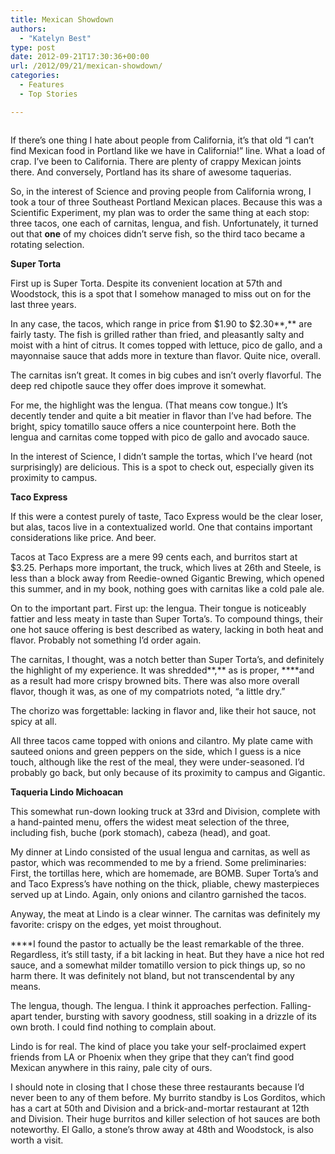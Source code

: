 ```yaml
---
title: Mexican Showdown
authors: 
  - "Katelyn Best"
type: post
date: 2012-09-21T17:30:36+00:00
url: /2012/09/21/mexican-showdown/
categories:
  - Features
  - Top Stories

---
```

<a href="http://www.reedquest.org/2012/09/mexican-showdown/mexicanslider/" rel="attachment wp-att-1630"><img class="alignnone size-full wp-image-1630" title="Mexican Showdown" src="https://i0.wp.com/www.reedquest.org/wp-content/uploads/2012/09/mexicanslider.jpg?resize=770%2C430" alt="" data-recalc-dims="1" /></a>

If there&#8217;s one thing I hate about people from California, it&#8217;s that old &#8220;I can&#8217;t find Mexican food in Portland like we have in California!&#8221; line. What a load of crap. I&#8217;ve been to California. There are plenty of crappy Mexican joints there. And conversely, Portland has its share of awesome taquerias.

So, in the interest of Science and proving people from California wrong, I took a tour of three Southeast Portland Mexican places. Because this was a Scientific Experiment, my plan was to order the same thing at each stop: three tacos, one each of carnitas, lengua, and fish. Unfortunately, it turned out that **one** of my choices didn&#8217;t serve fish, so the third taco became a rotating selection.

**Super Torta**

First up is Super Torta. Despite its convenient location at 57th and Woodstock, this is a spot that I somehow managed to miss out on for the last three years.

In any case, the tacos, which range in price from $1.90 to $2.30**,** are fairly tasty. The fish is grilled rather than fried, and pleasantly salty and moist with a hint of citrus. It comes topped with lettuce, pico de gallo, and a mayonnaise sauce that adds more in texture than flavor. Quite nice, overall.

The carnitas isn&#8217;t great. It comes in big cubes and isn&#8217;t overly flavorful. The deep red chipotle sauce they offer does improve it somewhat.

For me, the highlight was the lengua. (That means cow tongue.) It&#8217;s decently tender and quite a bit meatier in flavor than I&#8217;ve had before. The bright, spicy tomatillo sauce offers a nice counterpoint here. Both the lengua and carnitas come topped with pico de gallo and avocado sauce.

In the interest of Science, I didn&#8217;t sample the tortas, which I&#8217;ve heard (not surprisingly) are delicious. This is a spot to check out, especially given its proximity to campus.

**Taco Express**

If this were a contest purely of taste, Taco Express would be the clear loser, but alas, tacos live in a contextualized world. One that contains important considerations like price. And beer.

Tacos at Taco Express are a mere 99 cents each, and burritos start at $3.25. Perhaps more important, the truck, which lives at 26th and Steele, is less than a block away from Reedie-owned Gigantic Brewing, which opened this summer, and in my book, nothing goes with carnitas like a cold pale ale.

On to the important part. First up: the lengua. Their tongue is noticeably fattier and less meaty in taste than Super Torta&#8217;s. To compound things, their one hot sauce offering is best described as watery, lacking in both heat and flavor. Probably not something I&#8217;d order again.

The carnitas, I thought, was a notch better than Super Torta&#8217;s, and definitely the highlight of my experience. It was shredded**,** as is proper, ****and as a result had more crispy browned bits. There was also more overall flavor, though it was, as one of my compatriots noted, &#8220;a little dry.”

The chorizo was forgettable: lacking in flavor and, like their hot sauce, not spicy at all.

All three tacos came topped with onions and cilantro. My plate came with sauteed onions and green peppers on the side, which I guess is a nice touch, although like the rest of the meal, they were under-seasoned. I&#8217;d probably go back, but only because of its proximity to campus and Gigantic.

**Taqueria Lindo Michoacan**

This somewhat run-down looking truck at 33rd and Division, complete with a hand-painted menu, offers the widest meat selection of the three, including fish, buche (pork stomach), cabeza (head), and goat.

My dinner at Lindo consisted of the usual lengua and carnitas, as well as pastor, which was recommended to me by a friend. Some preliminaries: First, the tortillas here, which are homemade, are BOMB. Super Torta&#8217;s and and Taco Express&#8217;s have nothing on the thick, pliable, chewy masterpieces served up at Lindo. Again, only onions and cilantro garnished the tacos.

Anyway, the meat at Lindo is a clear winner. The carnitas was definitely my favorite: crispy on the edges, yet moist throughout.

 ****I found the pastor to actually be the least remarkable of the three. Regardless, it&#8217;s still tasty, if a bit lacking in heat. But they have a nice hot red sauce, and a somewhat milder tomatillo version to pick things up, so no harm there. It was definitely not bland, but not transcendental by any means.

The lengua, though. The lengua. I think it approaches perfection. Falling-apart tender, bursting with savory goodness, still soaking in a drizzle of its own broth. I could find nothing to complain about.

Lindo is for real. The kind of place you take your self-proclaimed expert friends from LA or Phoenix when they gripe that they can&#8217;t find good Mexican anywhere in this rainy, pale city of ours.

I should note in closing that I chose these three restaurants because I&#8217;d never been to any of them before. My burrito standby is Los Gorditos, which has a cart at 50th and Division and a brick-and-mortar restaurant at 12th and Division. Their huge burritos and killer selection of hot sauces are both noteworthy. El Gallo, a stone&#8217;s throw away at 48th and Woodstock, is also worth a visit.